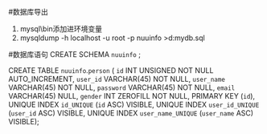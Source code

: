 #数据库导出
1. mysql\bin添加进环境变量
2. mysqldump -h localhost -u root -p nuuinfo >d:mydb.sql

#数据库语句
CREATE SCHEMA `nuuinfo` ;


CREATE TABLE `nuuinfo`.`person` (
  `id` INT UNSIGNED NOT NULL AUTO_INCREMENT,
  `user_id` VARCHAR(45) NOT NULL,
  `user_name` VARCHAR(45) NOT NULL,
  `password` VARCHAR(45) NOT NULL,
  `email` VARCHAR(45) NULL,
  `gender` INT ZEROFILL NOT NULL,
  PRIMARY KEY (`id`),
  UNIQUE INDEX `id_UNIQUE` (`id` ASC) VISIBLE,
  UNIQUE INDEX `user_id_UNIQUE` (`user_id` ASC) VISIBLE,
  UNIQUE INDEX `user_name_UNIQUE` (`user_name` ASC) VISIBLE);